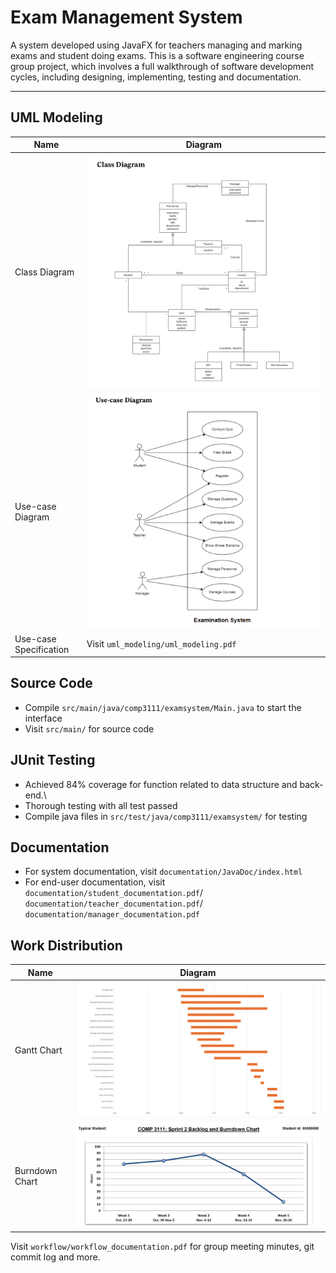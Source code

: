 # Exam Management System

A system developed using JavaFX for teachers managing and marking exams
and student doing exams. This is a software engineering course group project, 
which involves a full walkthrough of software development cycles, 
including designing, implementing, testing and documentation.

---

## UML Modeling 
| Name                   | Diagram                                                |
|------------------------|--------------------------------------------------------|
| Class Diagram          | ![Class Diagram](uml_modeling/class_diagram.png)       |
| Use-case Diagram       | ![Use-case Diagram](uml_modeling/use_case_diagram.png) |
| Use-case Specification | Visit `uml_modeling/uml_modeling.pdf`                  |

## Source Code
- Compile `src/main/java/comp3111/examsystem/Main.java` to start the interface
- Visit `src/main/` for source code

## JUnit Testing
- Achieved 84% coverage for function related to data structure and back-end.\
- Thorough testing with all test passed
- Compile java files in `src/test/java/comp3111/examsystem/` for testing

## Documentation
- For system documentation, visit `documentation/JavaDoc/index.html`
- For end-user documentation, visit `documentation/student_documentation.pdf`/ 
`documentation/teacher_documentation.pdf`/ `documentation/manager_documentation.pdf`

## Work Distribution
| Name                   | Diagram                                  |
|------------------------|------------------------------------------|
| Gantt Chart            | ![Gantt Chart](workflow/gantt.png)       |
| Burndown Chart         | ![Burndown Chart](workflow/burndown.png) |

Visit `workflow/workflow_documentation.pdf` for group meeting minutes, git commit log and more.